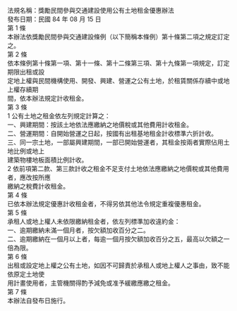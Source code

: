 法規名稱：獎勵民間參與交通建設使用公有土地租金優惠辦法  
發布日期：民國 84 年 08 月 15 日  
第 1 條  
本辦法依獎勵民間參與交通建設條例（以下簡稱本條例）第十條第二項之規定訂定之。  
第 2 條  
依本條例第十條第一項、第十一條、第十二條第三項、第十九條第一項規定，訂定期限出租或設  
定地上權與民間機構使用、開發、興建、營運之公有土地，於租賃關係存續中或地上權存續期  
間，依本辦法規定計收租金。  
第 3 條  
1 公有土地之租金依左列規定計算之：  
一、興建期間：按該土地依法應繳納之地價稅或其他費用計收租金。  
二、營運期間：自開始營運之日起，按國有出租基地租金計收標準六折計收。  
三、同一宗土地，一部屬興建期間，一部已開始營運者，其租金按兩者實際佔用土地比例或地上  
建築物樓地板面積比例計收。  
2 依前項第二款、第三款計收之租金不足支付土地依法應繳納之地價稅或其他費用者，應改按所應  
繳納之稅費計收租金。  
第 4 條  
已依本辦法規定優惠計收租金者，不得另依其他法令規定重複優惠租金。  
第 5 條  
承租人或地上權人未依限繳納租金者，依左列標準加收違約金：  
一、逾期繳納未滿一個月者，按欠額加收百分之二。  
二、逾期繳納在一個月以上者，每逾一個月按欠額加收百分之五，最高以欠額之一倍為限。  
第 6 條  
出租或設定地上權之公有土地，如因不可歸責於承租人或地上權人之事由，致不能依原定土地使  
用計畫使用者，主管機關得酌予減免或准予緩繳應繳之租金。  
第 7 條  
本辦法自發布日施行。  


